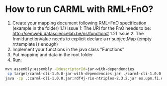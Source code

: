 # How to run CARML with RML+FnO?


1) Create your mapping document following RML+FnO specification (example in the folder)
	1.1) Issue 1: The URI for the FnO needs to be: http://semweb.datasciencelab.be/ns/function#
	1.2) Issue 2: The fnml:functionValue needs to explicit declare a rr:subjectMap (empty rr:template is enough)
2) Implement your functions in the java class "Functions"
3) Put mapping and data in the root folder
4) Run:
```bash
mvn assembly:assembly -DdescriptorId=jar-with-dependencies
 cp target/carml-cli-1.0.0-jar-with-dependencies.jar ./carml-cli-1.0.0.jar
java -cp .:carml-cli-1.0.0.jar:rdf4j-rio-ntriples-2.3.2.jar es.upm.fi.dia.oeg.CarmlCli
```